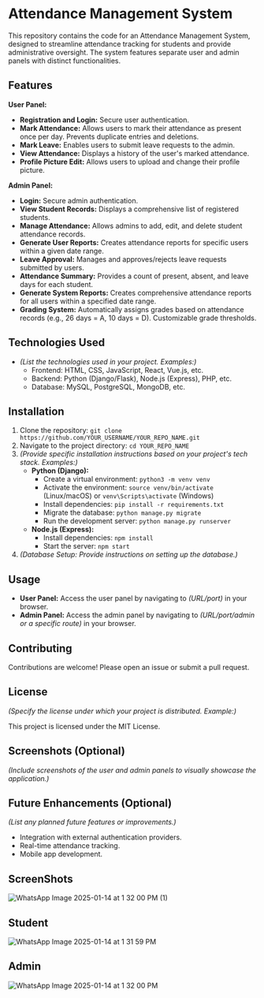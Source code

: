 # Attendance Management System

This repository contains the code for an Attendance Management System, designed to streamline attendance tracking for students and provide administrative oversight. The system features separate user and admin panels with distinct functionalities.

## Features

**User Panel:**

*   **Registration and Login:** Secure user authentication.
*   **Mark Attendance:** Allows users to mark their attendance as present once per day. Prevents duplicate entries and deletions.
*   **Mark Leave:** Enables users to submit leave requests to the admin.
*   **View Attendance:** Displays a history of the user's marked attendance.
*   **Profile Picture Edit:** Allows users to upload and change their profile picture.

**Admin Panel:**

*   **Login:** Secure admin authentication.
*   **View Student Records:** Displays a comprehensive list of registered students.
*   **Manage Attendance:** Allows admins to add, edit, and delete student attendance records.
*   **Generate User Reports:** Creates attendance reports for specific users within a given date range.
*   **Leave Approval:** Manages and approves/rejects leave requests submitted by users.
*   **Attendance Summary:** Provides a count of present, absent, and leave days for each student.
*   **Generate System Reports:** Creates comprehensive attendance reports for all users within a specified date range.
*   **Grading System:** Automatically assigns grades based on attendance records (e.g., 26 days = A, 10 days = D). Customizable grade thresholds.

## Technologies Used

*   *(List the technologies used in your project. Examples:)*
    *   Frontend: HTML, CSS, JavaScript, React, Vue.js, etc.
    *   Backend: Python (Django/Flask), Node.js (Express), PHP, etc.
    *   Database: MySQL, PostgreSQL, MongoDB, etc.

## Installation

1.  Clone the repository: `git clone https://github.com/YOUR_USERNAME/YOUR_REPO_NAME.git`
2.  Navigate to the project directory: `cd YOUR_REPO_NAME`
3.  *(Provide specific installation instructions based on your project's tech stack. Examples:)*
    *   **Python (Django):**
        *   Create a virtual environment: `python3 -m venv venv`
        *   Activate the environment: `source venv/bin/activate` (Linux/macOS) or `venv\Scripts\activate` (Windows)
        *   Install dependencies: `pip install -r requirements.txt`
        *   Migrate the database: `python manage.py migrate`
        *   Run the development server: `python manage.py runserver`
    *   **Node.js (Express):**
        *   Install dependencies: `npm install`
        *   Start the server: `npm start`
4.  *(Database Setup: Provide instructions on setting up the database.)*

## Usage

*   **User Panel:** Access the user panel by navigating to *(URL/port)* in your browser.
*   **Admin Panel:** Access the admin panel by navigating to *(URL/port/admin or a specific route)* in your browser.

## Contributing

Contributions are welcome! Please open an issue or submit a pull request.

## License

*(Specify the license under which your project is distributed. Example:)*

This project is licensed under the MIT License.

## Screenshots (Optional)

*(Include screenshots of the user and admin panels to visually showcase the application.)*

## Future Enhancements (Optional)

*(List any planned future features or improvements.)*

*   Integration with external authentication providers.
*   Real-time attendance tracking.
*   Mobile app development.


  ## ScreenShots 
  ![WhatsApp Image 2025-01-14 at 1 32 00 PM (1)](https://github.com/user-attachments/assets/ea44cf83-4ccc-4b12-9585-bfb24f3fef30)
  ## Student
  ![WhatsApp Image 2025-01-14 at 1 31 59 PM](https://github.com/user-attachments/assets/6d50a598-0ef5-4437-b253-b9981364a8ac)
  ## Admin
  ![WhatsApp Image 2025-01-14 at 1 32 00 PM](https://github.com/user-attachments/assets/39c77ab3-281e-4620-b4d8-e3fe4b2c125f)
